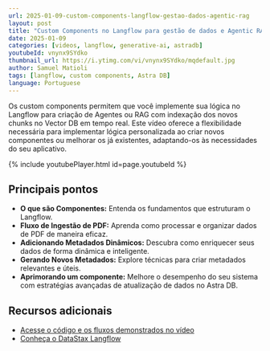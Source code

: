 ```yaml
---
url: 2025-01-09-custom-components-langflow-gestao-dados-agentic-rag
layout: post
title: "Custom Components no Langflow para gestão de dados e Agentic RAG"
date: 2025-01-09
categories: [videos, langflow, generative-ai, astradb]
youtubeId: vnynx9SYdko
thumbnail_url: https://i.ytimg.com/vi/vnynx9SYdko/mqdefault.jpg
author: Samuel Matioli
tags: [langflow, custom components, Astra DB]
language: Portuguese
---
```


Os custom components permitem que você implemente sua lógica no Langflow para criação de Agentes ou RAG com indexação dos novos chunks no Vector DB em tempo real. Este vídeo oferece a flexibilidade necessária para implementar lógica personalizada ao criar novos componentes ou melhorar os já existentes, adaptando-os às necessidades do seu aplicativo.

{% include youtubePlayer.html id=page.youtubeId  %}

## Principais pontos

- **O que são Componentes:** Entenda os fundamentos que estruturam o Langflow.
- **Fluxo de Ingestão de PDF:** Aprenda como processar e organizar dados de PDF de maneira eficaz.
- **Adicionando Metadados Dinâmicos:** Descubra como enriquecer seus dados de forma dinâmica e inteligente.
- **Gerando Novos Metadados:** Explore técnicas para criar metadados relevantes e úteis.
- **Aprimorando um componente:** Melhore o desempenho do seu sistema com estratégias avançadas de atualização de dados no Astra DB.

## Recursos adicionais

- [Acesse o código e os fluxos demonstrados no vídeo](https://github.com/smatiolids/airline-ai-agent/tree/main/custom_components)
- [Conheça o DataStax Langflow](https://bit.ly/ds-langflow)
